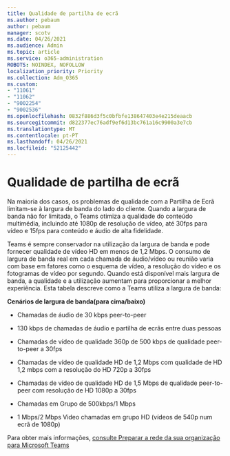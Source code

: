 ```yaml
---
title: Qualidade de partilha de ecrã
ms.author: pebaum
author: pebaum
manager: scotv
ms.date: 04/26/2021
ms.audience: Admin
ms.topic: article
ms.service: o365-administration
ROBOTS: NOINDEX, NOFOLLOW
localization_priority: Priority
ms.collection: Adm_O365
ms.custom:
- "11061"
- "11062"
- "9002254"
- "9002536"
ms.openlocfilehash: 0832f886d3f5c0bfbfe138647403e4e215deaacb
ms.sourcegitcommit: d822377ec76adf9ef6d13bc761a16c9900a3e7cb
ms.translationtype: MT
ms.contentlocale: pt-PT
ms.lasthandoff: 04/26/2021
ms.locfileid: "52125442"
---
```

# <a name="screen-sharing-quality"></a>Qualidade de partilha de ecrã

Na maioria dos casos, os problemas de qualidade com a Partilha de Ecrã limitam-se à largura de banda do lado do cliente.  Quando a largura de banda não for limitada, o Teams otimiza a qualidade do conteúdo multimédia, incluindo até 1080p de resolução de vídeo, até 30fps para vídeo e 15fps para conteúdo e áudio de alta fidelidade.

Teams é sempre conservador na utilização da largura de banda e pode fornecer qualidade de vídeo HD em menos de 1,2 Mbps. O consumo de largura de banda real em cada chamada de áudio/vídeo ou reunião varia com base em fatores como o esquema de vídeo, a resolução do vídeo e os fotogramas de vídeo por segundo. Quando está disponível mais largura de banda, a qualidade e a utilização aumentam para proporcionar a melhor experiência. Esta tabela descreve como a Teams utiliza a largura de banda:

**Cenários de largura de banda(para cima/baixo)**

- Chamadas de áudio de 30 kbps peer-to-peer

- 130 kbps de chamadas de áudio e partilha de ecrãs entre duas pessoas

- Chamadas de vídeo de qualidade 360p de 500 kbps de qualidade peer-to-peer a 30fps

- Chamadas de vídeo de qualidade HD de 1,2 Mbps com qualidade de HD 1,2 mbps com a resolução do HD 720p a 30fps

- Chamadas de vídeo de qualidade HD de 1,5 Mbps de qualidade peer-to-peer com resolução de HD 1080p a 30fps

- Chamadas em Grupo de 500kbps/1 Mbps

- 1 Mbps/2 Mbps Video chamadas em grupo HD (vídeos de 540p num ecrã de 1080p)

Para obter mais informações, [consulte Preparar a rede da sua organização para Microsoft Teams](https://docs.microsoft.com/microsoftteams/prepare-network#bandwidth-requirements)